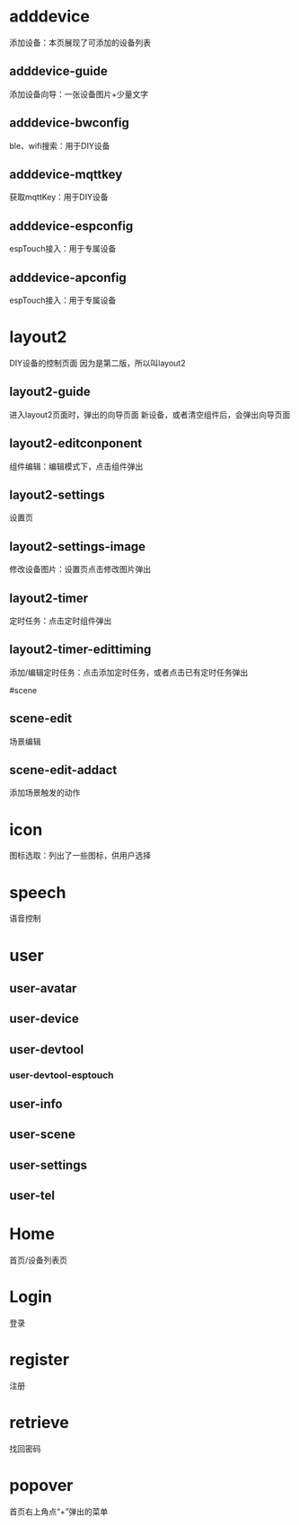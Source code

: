 
# adddevice
添加设备：本页展现了可添加的设备列表

## adddevice-guide
添加设备向导：一张设备图片+少量文字

## adddevice-bwconfig
ble、wifi搜索：用于DIY设备

## adddevice-mqttkey
获取mqttKey：用于DIY设备

## adddevice-espconfig
espTouch接入：用于专属设备

## adddevice-apconfig
espTouch接入：用于专属设备

# layout2
DIY设备的控制页面
因为是第二版，所以叫layout2

## layout2-guide
进入layout2页面时，弹出的向导页面
新设备，或者清空组件后，会弹出向导页面

## layout2-editconponent
组件编辑：编辑模式下，点击组件弹出

## layout2-settings
设置页

## layout2-settings-image
修改设备图片：设置页点击修改图片弹出

## layout2-timer
定时任务：点击定时组件弹出

## layout2-timer-edittiming
添加/编辑定时任务：点击添加定时任务，或者点击已有定时任务弹出

#scene

## scene-edit
场景编辑

## scene-edit-addact
添加场景触发的动作

# icon
图标选取：列出了一些图标，供用户选择

# speech
语音控制

# user

## user-avatar
## user-device
## user-devtool
### user-devtool-esptouch
## user-info
## user-scene
## user-settings
## user-tel


# Home
首页/设备列表页

# Login
登录

# register
注册

# retrieve
找回密码

# popover
首页右上角点“+”弹出的菜单